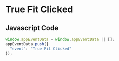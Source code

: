 # True Fit Clicked

### 

## Javascript Code
```js
window.appEventData = window.appEventData || [];
appEventData.push({
  "event": "True Fit Clicked"
});
```




